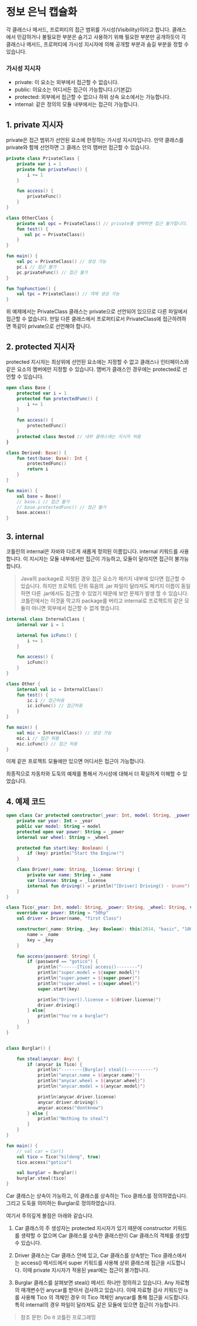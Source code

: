 # 정보 은닉 캡슐화

각 클래스나 메서드, 프로퍼티의 접근 범위를 가시성(Visibility)이라고 합니다. 클래스에서 민감하거나 불필요한 부분은 숨기고 사용하기 위해 필요한 부분만 공개하듯이 각 클래스나 메서드, 프로퍼티에 가시성 지시자에 의해 공개할 부분과 숨길 부분을 정할 수 있습니다.

### 가시성 지시자

- private: 이 요소는 외부에서 접근할 수 없습니다.
- public: 이요소는 어디서든 접근이 가능합니다.(기본값)
- protected: 외부에서 접근할 수 없으나 하위 상속 요소에서는 가능합니다.
- internal: 같은 정의의 모듈 내부에서는 접근이 가능합니다.


## 1. private 지시자

private은 접근 범위가 선언된 요소에 한정하는 가시성 지시자입니다. 만약 클래스를 private와 함께 선언하면 그 클래스 안의 맴버만 접근할 수 있습니다.

```kotlin
private class PrivateClass {
    private var i = 1
    private fun privateFunc() {
        i += 1
    }

    fun access() {
        privateFunc()
    }
}

class OtherClass {
    private val opc = PrivateClass() // private를 생략하면 접근 불가합니다. 
    fun test() {
       val pc = PrivateClass()
    }
}

fun main() {
    val pc = PrivateClass() // 생성 가능
    pc.i // 접근 불가
    pc.privateFunc() // 접근 불가
}

fun TopFunction() {
    val tpc = PrivateClass() // 객체 생성 가능
}
```

위 예제에서는 PrivateClass 클래스는 private으로 선언되어 있으므로 다른 파일에서 접근할 수 없습니다. 만일 다른 클래스에서 프로퍼티로서 PrivateClass에 접근하려하면 똑같이 private으로 선언해야 합니다.


## 2. protected 지시자

protected 지시자는 최상위에 선언된 요소에는 지정할 수 없고 클래스나 인터페이스와 같은 요소의 멤버에만 지정할 수 있습니다. 맴버가 클래스인 경우에는 protected로 선언할 수 있습니다.


```kotlin
open class Base {
    protected var i = 1
    protected fun protectedFunc() {
        i += 1
    }

    fun access() {
        protectedFunc()
    }
    protected class Nested // 내부 클래스에는 지시자 허용
}

class Derived: Base() {
    fun test(base: Base): Int {
        protectedFunc()
        return i
    }
}

fun main() {
    val base = Base()
    // base.i // 접근 불가
    // base.protectedFunc() // 접근 불가
    base.access()
}
```

## 3. internal

코틀린의 internal은 자바와 다르게 새롭게 정의된 이름입니다. internal 키워드를 사용합니다. 이 지시자는 모듈 내부에서만 접근이 가능하고, 모듈이 달라지면 접근이 불가능합니다.  


> Java의 package로 지정된 경우 접근 요소가 패키지 내부에 있다면 접근할 수 있습니다. 하지만 프로젝트 단위 묶음의 .jar 파일이 달라져도 패키지 이름이 동일하면 다른 .jar에서도 접근할 수 있었기 때문에 보안 문제가 발생 할 수 있습니다. 코틀린에서는 이것을 막고자 package를 버리고 internal로 프로젝트의 같은 모듈이 아니면 외부에서 접근할 수 없게 했습니다.

```kotlin
internal class InternalClass {
    internal var i = 1

    internal fun icFunc() {
        i += 1
    }

    fun access() {
        icFunc()
    }
}

class Other {
    internal val ic = InternalClass()
    fun test() {
        ic.i // 접근허용
        ic.icFunc() // 접근허용
    }
}

fun main() {
    val mic = InternalClass() // 생성 가능
    mic.i // 접근 허용
    mic.icFunc() // 접근 허용
}
```

이제 같은 프로젝트 모듈에만 있으면 어디서든 접근이 가능합니다. 


최종적으로 자동차와 도둑의 예제를 통해서 가시성에 대해서 더 확실하게 이해할 수 있었습니다.

## 4. 예제 코드

```kotlin
open class Car protected constructor(_year: Int, model: String, _power: String, _wheel: String) {
    private var year: Int = _year
    public var model: String = model
    protected open var power: String = _power
    internal var wheel: String = _wheel

    protected fun start(key: Boolean) {
        if (key) println("Start the Engine!")
    }

    class Driver(_name: String, _license: String) {
        private var name: String = _name
        var license: String = _license
        internal fun driving() = println("[Driver] Driving() - $name")
    }
}

class Tico(_year: Int, model: String, _power: String, _wheel: String, var name: String, private var key: Boolean): Car(_year, model, _power, _wheel) {
    override var power: String = "50hp"
    val driver = Driver(name, "first Class")

    constructor(_name: String, _key: Boolean): this(2014, "basic", "100hp", "normal", _name, _key) {
        name = _name
        key = _key
    }

    fun access(password: String) {
        if (password == "gotico") {
            println("------[Tico] access()--------")
            println("super.model = ${super.model}")
            println("super.power = ${super.power}")
            println("super.wheel = ${super.wheel}")
            super.start(key)

            println("Driver().license = ${driver.license}")
            driver.driving()
        } else{
            println("You're a burglar")
        }
    }
}


class Burglar() {

    fun steal(anycar: Any) {
        if (anycar is Tico) {
            println("--------[Burglar] steal()----------")
            println("anycar.name = ${anycar.name}")
            println("anycar.wheel = ${anycar.wheel}")
            println("anycar.model = ${anycar.model}")

            println(anycar.driver.license)
            anycar.driver.driving()
            anycar.access("dontknow")
        } else {
            println("Nothing to steal")
        }
    }
}

fun main() {
    // val car = Car()
    val tico = Tico("kildong", true)
    tico.access("gotico")

    val burglar = Burglar()
    burglar.steal(tico)
}
```

Car 클래스는 상속이 가능하고, 이 클래스를 상속하는 Tico 클래스를 정의하였습니다. 그리고 도둑을 의미하는 Burglar로 정의하였습니다.

여기서 주의깊게 볼점은 아래와 같습니다.

1. Car 클래스의 주 생성자는 protected 지시자가 있기 때문에 constructor 키워드를 생략할 수 없으며 Car 클래스를 상속한 클래스만이 Car 클래스의 객체를 생성할 수 있습니다. 

2. Driver 클래스는 Car 클래스 안에 있고, Car 클래스를 상속받는 Tico 클래스에서는 access() 메서드에서 super 키워드를 사용해 상위 클래스에 접근을 시도합니다. 이때 private 지시자가 적용된 year에는 접근이 불가합니다. 


3. Burglar 클래스를 살펴보면 steal() 메서드 하나만 정의하고 있습니다. Any 자료형의 매개변수인 anycar를 받아서 검사하고 있습니다. 이때 자료형 검사 키워드인 is를 사용해 Tico 의 객체인 경우 이 Tico 객체인 anycar를 통해 접근을 시도합니다. 특히 internal의 경우 파일이 달라져도 같은 모듈에 있으면 접근이 가능합니다.

> 참조 문헌: Do it 코틀린 프로그래밍

